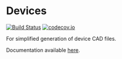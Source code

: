 # Devices

[![Build Status](https://travis-ci.org/PainterQubits/Devices.jl.svg?branch=master)](https://travis-ci.org/PainterQubits/Devices.jl)
[![codecov.io](http://codecov.io/github/PainterQubits/Devices.jl/coverage.svg?branch=master)](http://codecov.io/github/PainterQubits/Devices.jl?branch=master)

For simplified generation of device CAD files.

Documentation available [here](https://painterqubits.github.io/Devices.jl/).
